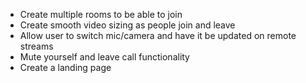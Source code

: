 - Create multiple rooms to be able to join
- Create smooth video sizing as people join and leave
- Allow user to switch mic/camera and have it be updated on remote streams
- Mute yourself and leave call functionality
- Create a landing page